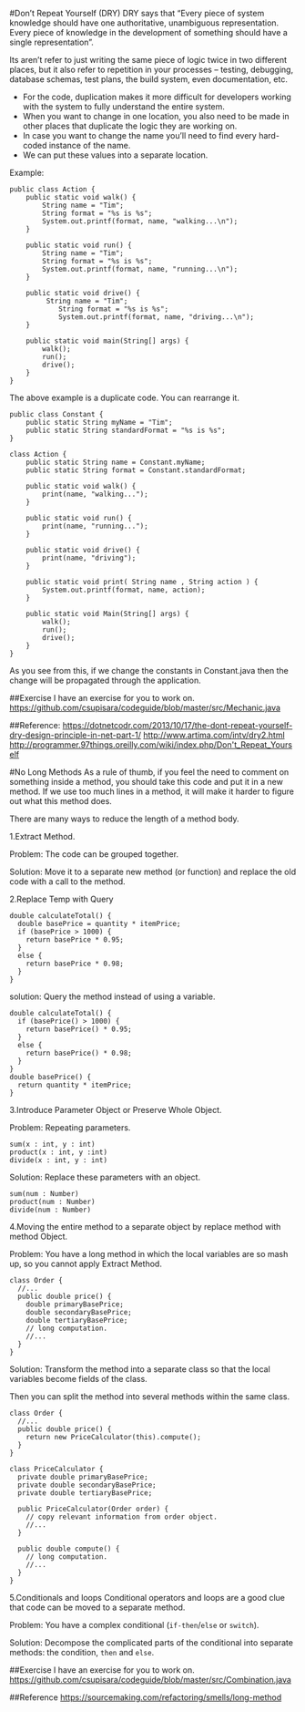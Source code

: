 #Don’t Repeat Yourself (DRY)
DRY says that “Every piece of system knowledge should have one authoritative, unambiguous representation. Every piece of knowledge in the development of something should have a single representation”. 

Its aren’t refer to just writing the same piece of logic twice in two different places, but it also refer to repetition in your processes – testing, debugging, database schemas, test plans, the build system, even documentation, etc. 

- For the code, duplication makes it more difficult for developers working with the system to fully understand the entire system.
- When you want to change in one location, you also need to be made in other places that duplicate the logic they are working on.
- In case you want to change the name you’ll need to find every hard-coded instance of the name.
- We can put these values into a separate location.

Example:
```
public class Action {
	public static void walk() {
		String name = "Tim";
		String format = "%s is %s";
		System.out.printf(format, name, "walking...\n");
	}

	public static void run() {
		String name = "Tim";
		String format = "%s is %s";
		System.out.printf(format, name, "running...\n");
	}

	public static void drive() {
		 String name = "Tim";
	        String format = "%s is %s";
	        System.out.printf(format, name, "driving...\n");
	}
	
	public static void main(String[] args) {
		walk();
		run();
		drive();
	}
}
```
The above example is a duplicate code. You can rearrange it.

```
public class Constant {
	public static String myName = "Tim";
	public static String standardFormat = "%s is %s";
}

class Action {
	public static String name = Constant.myName;
	public static String format = Constant.standardFormat;

	public static void walk() {
		print(name, "walking...");
	}

	public static void run() {
		print(name, "running...");
	}

	public static void drive() {
		print(name, "driving");
	}

	public static void print( String name , String action ) {
		System.out.printf(format, name, action);
	}

	public static void Main(String[] args) {
		walk();
		run();
		drive();
	}
}
``` 
As you see from this, if we change the constants in Constant.java then the change will be propagated through the application. 

##Exercise
I have an exercise for you to work on. https://github.com/csupisara/codeguide/blob/master/src/Mechanic.java

##Reference:
https://dotnetcodr.com/2013/10/17/the-dont-repeat-yourself-dry-design-principle-in-net-part-1/
http://www.artima.com/intv/dry2.html
http://programmer.97things.oreilly.com/wiki/index.php/Don't_Repeat_Yourself

#No Long Methods
As a rule of thumb, if you feel the need to comment on something inside a method, you should take this code and put it in a new method. 
If we use too much lines in a method, it will make it harder to figure out what this method does.

There are many ways to reduce the length of a method body.

1.Extract Method.

Problem: The code can be grouped together.

Solution: Move it to a separate new method (or function) and replace the old code with a call to the method.

2.Replace Temp with Query 
```
double calculateTotal() {
  double basePrice = quantity * itemPrice;
  if (basePrice > 1000) {
    return basePrice * 0.95;
  }
  else {
    return basePrice * 0.98;
  }
}
```
solution: Query the method instead of using a variable.
```
double calculateTotal() {
  if (basePrice() > 1000) {
    return basePrice() * 0.95;
  }
  else {
    return basePrice() * 0.98;
  }
}
double basePrice() {
  return quantity * itemPrice;
}
```

3.Introduce Parameter Object or Preserve Whole Object.

Problem: Repeating parameters.
```
sum(x : int, y : int)
product(x : int, y :int)
divide(x : int, y : int)
```
Solution: Replace these parameters with an object.
```
sum(num : Number)
product(num : Number)
divide(num : Number)
```

4.Moving the entire method to a separate object by replace method with method Object.

Problem: You have a long method in which the local variables are so mash up, so you cannot apply Extract Method.
```
class Order {
  //...
  public double price() {
    double primaryBasePrice;
    double secondaryBasePrice;
    double tertiaryBasePrice;
    // long computation.
    //...
  }
}
```
Solution: Transform the method into a separate class so that the local variables become fields of the class.

Then you can split the method into several methods within the same class.
```
class Order {
  //...
  public double price() {
    return new PriceCalculator(this).compute();
  }
}

class PriceCalculator {
  private double primaryBasePrice;
  private double secondaryBasePrice;
  private double tertiaryBasePrice;
  
  public PriceCalculator(Order order) {
    // copy relevant information from order object.
    //...
  }
  
  public double compute() {
    // long computation.
    //...
  }
}
```

5.Conditionals and loops Conditional operators and loops are a good clue that code can be moved to a separate method. 

Problem: You have a complex conditional (`if-then`/`else` or `switch`).

Solution: Decompose the complicated parts of the conditional into separate methods: the condition, `then` and `else`.

##Exercise
I have an exercise for you to work on. https://github.com/csupisara/codeguide/blob/master/src/Combination.java

##Reference
https://sourcemaking.com/refactoring/smells/long-method

